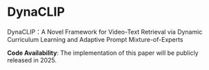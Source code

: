 # DynaCLIP
 DynaCLIP：A Novel Framework for Video-Text Retrieval via Dynamic Curriculum Learning and Adaptive Prompt Mixture-of-Experts

**Code Availability**: The implementation of this paper will be publicly released in 2025.
